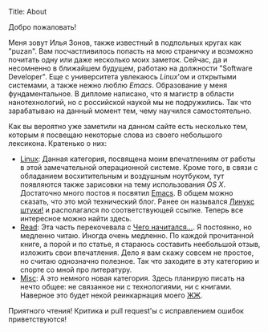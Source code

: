 Title: About

Добро пожаловать!

Меня зовут  Илья Зонов,  также известный  в подпольных  кругах как  "puzan". Вам
посчастливилось  попасть на  мою страничку  и  возможно почитать  одну или  даже
несколько моих заметок.  Сейчас, да и несомненно в ближайшем будущем, работаю на
должности  "Software  Developer".  Еще  с  университета  увлекаюсь *Linux*'ом  и
открытыми  системами,  а   также  нежно  люблю  *Emacs*.    Образование  у  меня
фундаментальное.  В дипломе написано, что я магистр в области нанотехнологий, но
с российской наукой мы не подружились. Так что зарабатываю на данный момент тем,
чему научился самостоятельно.

Как  вы вероятно  уже заметили  на данном  сайте есть  несколько тем,  которым я
посвещаю некоторые слова из своего небольшого лексикона. Кратенько о них:

* [Linux](/linux/): Данная  категория, посвящена  моим впечатлениям от  работы в
  этой замечательной  операционной системе.   Кроме того,  в связи  с обладанием
  восхитительным и воздушным  ноутбуком, тут появляются также  зарисовки на тему
  использования *OS X*.  Достаточно много постов я посвятил [Emacs](/tag/emacs).
  В  общем можно  сказать, что  это мой  технический блог.   Ранее он  назывался
  [Линукс штуки!][linux-blog]  и располагался по соответствующей  ссылке. Теперь
  все интересное можно найти здесь.
* [Read](/read/):  Эта часть  перекочевала  с  [Чего начитался…][read-blog].   Я
  постоянно, но  медленно читаю.  Иногда  очень медленно. По  каждой прочитанной
  книге, а  порой и по статье,  я стараюсь составить неебольшой  отзыв, изложить
  свои впечатления.   Дело я вам скажу  совсем не простое, но  считаю однозначно
  полезное. Так что заходите в эту категорию и спорте со мной про литературу.
* [Misc](/misc/): А это немного новая  категория. Здесь планирую писать на нечто
  общее: не связанное ни с технологиями,  ни с книгами. Наверное это будет некой
  реинкарнация моего [ЖЖ][lj].

Приятного чтения! Критика и pull request'ы с исправлением ошибок приветствуются!

[linux-blog]: http://puzan-linux.blogspot.ru/ "Линукс штуки!"
[read-blog]: http://puzan-read.blogspot.ru/ "Чего начитался…"
[lj]: http://users.livejournal.com/_zain/ "Пузатая жизнь"
